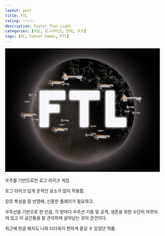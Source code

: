 ```yaml
---
layout: post
title: FTL 
rating: ⭐️⭐️⭐️⭐️☆
description: Faster Than Light
categories: [게임, 로그라이크, 전략, 우주]
tags: [PC, Subset Games, FTL]
---
```


![FTL](../../img/2013/ftl.png)

우주를 기반으로한 로그 라이크 게임.

로그 라이크 답게 운적인 요소가 많이 작용함.

장르 특성을 잘 반영해, 신중한 플레이가 필요하고.

우주선을 기반으로 한 만큼, 각 방마다 우주선 기동 및 공격, 생존을 위한 수단이 마련되어 있고 이 공간들을 잘 관리하며 살아남는 것이 관건이다.

최근에 한글 패치도 나와 더더욱이 편하게 즐길 수 있었던 작품.
